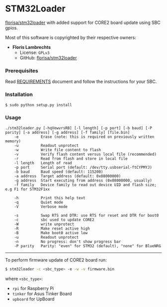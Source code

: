 STM32Loader
=========== 
[florisa/stm32loader](https://github.com/florisla/stm32loader) with added support for CORE2 board update using SBC gpios.

Most of this software is copyrighted by their respective owners:

* **Floris Lambrechts** 
    * License: `GPLv3`
    * GitHub: [florisa/stm32loader](https://github.com/florisla/stm32loader)

### Prerequisites

Read [REQUIREMENTS](https://www.evernote.com/shard/s498/client/snv?noteGuid=19e2a091-b3eb-4149-b751-610999ab7ec5&noteKey=e21ccabdee185f5fdac3802928e6a262&sn=https%3A%2F%2Fwww.evernote.com%2Fshard%2Fs498%2Fsh%2F19e2a091-b3eb-4149-b751-610999ab7ec5%2Fe21ccabdee185f5fdac3802928e6a262&title=Uploading%2Bfirmware%2Bto%2BCORE2%2Busing%2BSBC) document and follow the instructions for your SBC.

### Installation

```bash
$ sudo python setup.py install
```

### Usage

```
./stm32loader.py [-hqVewvrsRB] [-l length] [-p port] [-b baud] [-P parity] [-a address] [-g address] [-f family] [file.bin]
    -e          Erase (note: this is required on previously written memory)
    -u          Readout unprotect
    -w          Write file content to flash
    -v          Verify flash content versus local file (recommended)
    -r          Read from flash and store in local file
    -l length   Length of read
    -p port     Serial port (default: /dev/tty.usbserial-ftCYPMYJ)
    -b baud     Baud speed (default: 115200)
    -a address  Target address (default: 0x08000000)
    -g address  Start executing from address (0x08000000, usually)
    -f family   Device family to read out device UID and flash size; e.g F1 for STM32F1xx

    -h          Print this help text
    -q          Quiet mode
    -V          Verbose mode

    -s          Swap RTS and DTR: use RTS for reset and DTR for boot0
    -c          sbc used to update CORE2
    -W          write unprotect
    -R          Make reset active high
    -B          Make boot0 active low
    -u          Readout unprotect
    -n          No progress: don't show progress bar
    -P parity   Parity: "even" for STM32 (default), "none" for BlueNRG
```

-------

To perform firmware update of CORE2 board run:

```bash
$ stm32loader -c <sbc_type> -e -w -v firmware.bin
```
where `<sbc_type>`:
* `rpi` for Raspberry Pi
* `tinker` for Asus Tinker Board
* `upboard` for UpBoard
